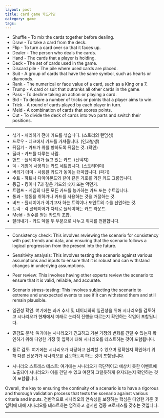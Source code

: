 ```yaml
---
layout: post
title: card game 카드게임
category: game
tags: 
---
```


* Shuffle - To mix the cards together before dealing.
* Draw - To take a card from the deck.
* Flip - To turn a card over so that it faces up.
* Dealer - The person who deals the cards.
* Hand - The cards that a player is holding.
* Deck - The set of cards used in the game.
* Discard pile - The pile where used cards are placed.
* Suit - A group of cards that have the same symbol, such as hearts or diamonds.
* Rank - The numerical or face value of a card, such as a King or a 7.
* Trump - A card or suit that outranks all other cards in the game.
* Pass - To decline taking an action or playing a card.
* Bid - To declare a number of tricks or points that a player aims to win.
* Trick - A round of cards played by each player in turn.
* Meld - A combination of cards that scores points.
* Cut - To divide the deck of cards into two parts and switch their positions.

---

* 섞기 - 처리하기 전에 카드를 섞습니다. (스토리의 랜덤성)
* 드로우 - 데크에서 카드를 가져옵니다. (인과발생)
* 뒤집기 - 카드가 위를 향하도록 뒤집는 것. (확인)
* 딜러 - 카드를 다루는 사람.
* 핸드 - 플레이어가 들고 있는 카드. (선택지)
* 덱 - 게임에 사용되는 카드 세트입니다. (스토리더미)
* 버리기 더미 - 사용된 카드가 놓이는 더미입니다. (파기)
* 수트 - 하트나 다이아몬드와 같이 같은 기호를 가진 카드 그룹입니다.
* 등급 - 킹이나 7과 같은 카드의 숫자 또는 액면가.
* 트럼프 - 게임의 다른 모든 카드를 능가하는 카드 또는 수트입니다.
* 통과 - 행동을 취하거나 카드를 사용하는 것을 거절하는 것.
* 비드 - 플레이어가 이기고자 하는 트릭이나 포인트의 수를 선언하는 것.
* 트릭 - 각 플레이어가 차례로 플레이하는 카드 라운드.
* Meld - 점수를 얻는 카드의 조합.
* 잘라내기 - 카드 덱을 두 부분으로 나누고 위치를 전환합니다.

---

* Consistency check: This involves reviewing the scenario for consistency with past trends and data, and ensuring that the scenario follows a logical progression from the present into the future.
* Sensitivity analysis: This involves testing the scenario against various assumptions and inputs to ensure that it is robust and can withstand changes in underlying assumptions.
* Peer review: This involves having other experts review the scenario to ensure that it is valid, reliable, and accurate.
* Scenario stress-testing: This involves subjecting the scenario to extreme and unexpected events to see if it can withstand them and still remain plausible.

* 일관성 확인: 여기에는 과거 추세 및 데이터와의 일관성을 위해 시나리오를 검토하고 시나리오가 현재에서 미래로 논리적 진행을 따르는지 확인하는 작업이 포함됩니다.
* 민감도 분석: 여기에는 시나리오가 견고하고 기본 가정의 변화를 견딜 수 있는지 확인하기 위해 다양한 가정 및 입력에 대해 시나리오를 테스트하는 것이 포함됩니다.
* 동료 검토: 여기에는 시나리오가 타당하고 신뢰할 수 있으며 정확한지 확인하기 위해 다른 전문가가 시나리오를 검토하도록 하는 것이 포함됩니다.
* 시나리오 스트레스 테스트: 여기에는 시나리오가 극단적이고 예상치 못한 이벤트에 노출되어 시나리오가 이를 견딜 수 있고 여전히 그럴듯하게 유지되는지 확인하는 것이 포함됩니다.

Overall, the key to ensuring the continuity of a scenario is to have a rigorous and thorough validation process that tests the scenario against various criteria and inputs.
전반적으로 시나리오의 연속성을 보장하는 핵심은 다양한 기준 및 입력에 대해 시나리오를 테스트하는 엄격하고 철저한 검증 프로세스를 갖추는 것입니다.

---
